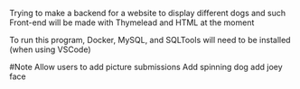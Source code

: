 Trying to make a backend for a website to display different dogs and such
Front-end will be made with Thymelead and HTML at the moment

To run this program, Docker, MySQL, and SQLTools will need to be installed (when using VSCode)

#Note
Allow users to add picture submissions
Add spinning dog
add joey face